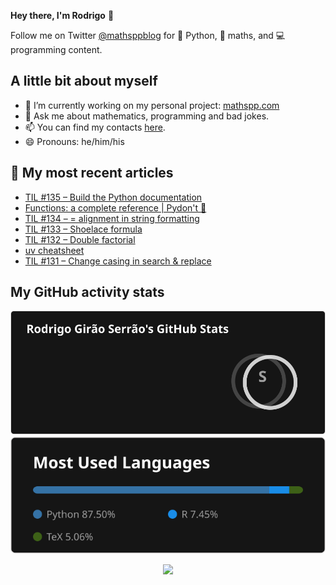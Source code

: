 **Hey there, I'm Rodrigo** 👋

Follow me on Twitter [@mathsppblog][twitter] for 🐍 Python, 🧠 maths, and 💻 programming content.


## A little bit about myself

- 🔭 I’m currently working on my personal project: [mathspp.com](https://mathspp.com)
- 💬 Ask me about mathematics, programming and bad jokes.
- 📫 You can find my contacts [here](https://mathspp.com/contact-me).
- 😄 Pronouns: he/him/his


## 📖 My most recent articles

<!-- BLOG-POST-LIST:START -->
- [TIL #135 – Build the Python documentation](https://mathspp.com/blog/til/build-the-python-documentation)
- [Functions: a complete reference | Pydon&#39;t 🐍](https://mathspp.com/blog/pydonts/functions-a-complete-reference)
- [TIL #134 – = alignment in string formatting](https://mathspp.com/blog/til/-alignment-in-string-formatting)
- [TIL #133 – Shoelace formula](https://mathspp.com/blog/til/shoelace-formula)
- [TIL #132 – Double factorial](https://mathspp.com/blog/til/double-factorial)
- [uv cheatsheet](https://mathspp.com/blog/uv-cheatsheet)
- [TIL #131 – Change casing in search &amp; replace](https://mathspp.com/blog/til/change-casing-in-search-and-replace)
<!-- BLOG-POST-LIST:END -->


##  My GitHub activity stats

<!-- Thanks to ofek! -->

<img src="general_stats.svg" alt="GitHub Statistics" loading="lazy">

<img src="language_stats.svg" alt="Top Languages" loading="lazy">

<p align='center'><img src='https://visitor-badge.laobi.icu/badge?page_id=RodrigoGiraoSerrao'></p>

[twitter]: https://twitter.com/mathsppblog
